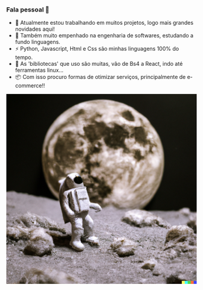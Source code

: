 ### Fala pessoal 👋

- 🔭 Atualmente estou trabalhando em muitos projetos, logo mais grandes novidades aqui!
- 🌱 Também muito empenhado na engenharia de softwares, estudando a fundo linguagens.
- ⚡ Python, Javascript, Html e Css são minhas linguagens 100% do tempo. 
- 💬 As 'bibliotecas' que uso são muitas, vão de Bs4 a React, indo até ferramentas linux...
- 📦 Com isso procuro formas de otimizar serviços, principalmente de e-commerce!!

!["Um astronauta"](img/stronauta.png)
